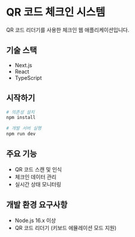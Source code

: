# QR 코드 체크인 시스템

QR 코드 리더기를 사용한 체크인 웹 애플리케이션입니다.

## 기술 스택

- Next.js
- React
- TypeScript

## 시작하기

```bash
# 의존성 설치
npm install

# 개발 서버 실행
npm run dev
```

## 주요 기능

- QR 코드 스캔 및 인식
- 체크인 데이터 관리
- 실시간 상태 모니터링

## 개발 환경 요구사항

- Node.js 16.x 이상
- QR 코드 리더기 (키보드 에뮬레이션 모드 지원) 